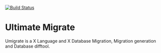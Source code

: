 [![Build Status](https://travis-ci.org/wzrdtales/node-ultimate-migrate.svg?branch=master)](https://travis-ci.org/wzrdtales/node-ultimate-migrate)

# Ultimate Migrate

Umigrate is a X Language and X Database Migration, Migration generation and Database difftool.